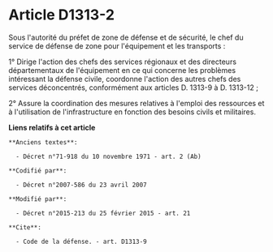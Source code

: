 # Article D1313-2

Sous l'autorité du  préfet de zone de défense et de sécurité, le chef du service de défense de zone pour l'équipement et les
transports : 

1° Dirige l'action des chefs des services régionaux et des directeurs départementaux de l'équipement en ce qui concerne les
problèmes intéressant la défense civile, coordonne l'action des autres chefs des services déconcentrés, conformément aux
articles D. 1313-9 à D. 1313-12 ; 

2° Assure la coordination des mesures relatives à l'emploi des ressources et à l'utilisation de l'infrastructure en fonction
des besoins civils et militaires.

**Liens relatifs à cet article**

	**Anciens textes**:

	  - Décret n°71-918 du 10 novembre 1971 - art. 2 (Ab)

	**Codifié par**:

	  - Décret n°2007-586 du 23 avril 2007

	**Modifié par**:

	  - Décret n°2015-213 du 25 février 2015 - art. 21

	**Cite**:

	  - Code de la défense. - art. D1313-9
